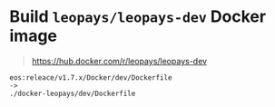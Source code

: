 # Build `leopays/leopays-dev` Docker image
> https://hub.docker.com/r/leopays/leopays-dev


```
eos:releace/v1.7.x/Docker/dev/Dockerfile
->
./docker-leopays/dev/Dockerfile
```
